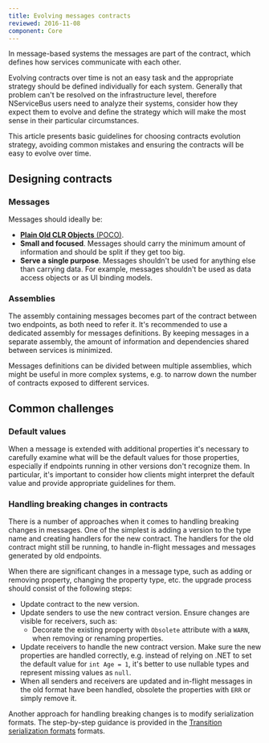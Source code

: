 ```yaml
---
title: Evolving messages contracts
reviewed: 2016-11-08
component: Core
---
```


In message-based systems the messages are part of the contract, which defines how services communicate with each other.

Evolving contracts over time is not an easy task and the appropriate strategy should be defined individually for each system. Generally that problem can't be resolved on the infrastructure level, therefore NServiceBus users need to analyze their systems, consider how they expect them to evolve and define the strategy which will make the most sense in their particular circumstances.

This article presents basic guidelines for choosing contracts evolution strategy, avoiding common mistakes and ensuring the contracts will be easy to evolve over time.


## Designing contracts


### Messages

Messages should ideally be:

 * [**Plain Old CLR Objects** (POCO)](https://en.wikipedia.org/wiki/Plain_Old_CLR_Object).
 * **Small and focused**. Messages should carry the minimum amount of information and should be split if they get too big.
 * **Serve a single purpose**. Messages shouldn't be used for anything else than carrying data. For example, messages shouldn't be used as data access objects or as UI binding models.


### Assemblies

The assembly containing messages becomes part of the contract between two endpoints, as both need to refer it. It's recommended to use a dedicated assembly for messages definitions. By keeping messages in a separate assembly, the amount of information and dependencies shared between services is minimized. 

Messages definitions can be divided between multiple assemblies, which might be useful in more complex systems, e.g. to narrow down the number of contracts exposed to different services.


## Common challenges


### Default values

When a message is extended with additional properties it's necessary to carefully examine what will be the default values for those properties, especially if endpoints running in other versions don't recognize them. In particular, it's important to consider how clients might interpret the default value and provide appropriate guidelines for them.


### Handling breaking changes in contracts

There is a number of approaches when it comes to handling breaking changes in messages. One of the simplest is adding a version to the type name and creating handlers for the new contract. The handlers for the old contract might still be running, to handle in-flight messages and messages generated by old endpoints.

When there are significant changes in a message type, such as adding or removing property, changing the property type, etc. the upgrade process should consist of the following steps:

 * Update contract to the new version.
 * Update senders to use the new contract version. Ensure changes are visible for receivers, such as:
	 * Decorate the existing property with `Obsolete` attribute with a `WARN`, when removing or renaming properties.
 * Update receivers to handle the new contract version. Make sure the new properties are handled correctly, e.g. instead of relying on .NET to set the default value for `int Age = 1`, it's better to use nullable types and represent missing values as `null`.
 * When all senders and receivers are updated and in-flight messages in the old format have been handled, obsolete the properties with `ERR` or simply remove it.

Another approach for handling breaking changes is to modify serialization formats. The step-by-step guidance is provided in the [Transition serialization formats](/samples/serializers/transitioning-formats/) formats.